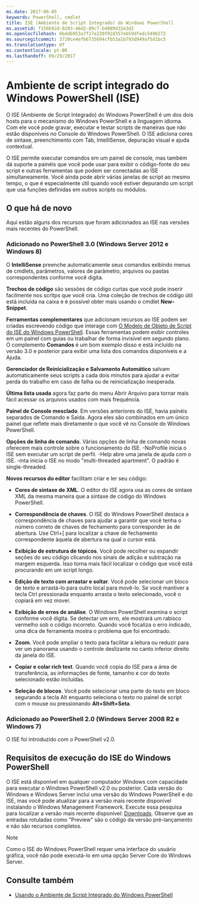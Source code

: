 ```yaml
---
ms.date: 2017-06-05
keywords: PowerShell, cmdlet
title: ISE (Ambiente de Script Integrado) do Windows PowerShell
ms.assetid: f156b92d-0203-46d2-89c7-b4989d32e3d2
ms.openlocfilehash: 6bddb953a7f17e220f92d357eb59dfedc5496272
ms.sourcegitcommit: 3720ce4efb6735694cfb53a1b793d949af5d1bc5
ms.translationtype: HT
ms.contentlocale: pt-BR
ms.lasthandoff: 09/29/2017
---
```

# <a name="windows-powershell-integrated-scripting-environment-ise"></a>Ambiente de script integrado do Windows PowerShell (ISE)
O ISE (Ambiente de Script Integrado) do Windows PowerShell é um dos dois hosts para o mecanismo do Windows PowerShell e a linguagem idioma. Com ele você pode gravar, executar e testar scripts de maneiras que não estão disponíveis no Console do Windows PowerShell. O ISE adiciona cores de sintaxe, preenchimento com Tab, IntelliSense, depuração visual e ajuda contextual.

O ISE permite executar comandos em um painel de console, mas também dá suporte a painéis que você pode usar para exibir o código-fonte do seu script e outras ferramentas que podem ser conectadas ao ISE simultaneamente. Você ainda pode abrir várias janelas de script ao mesmo tempo, o que é especialmente útil quando você estiver depurando um script que usa funções definidas em outros scripts ou módulos.

## <a name="whats-new"></a>O que há de novo
Aqui estão alguns dos recursos que foram adicionados ao ISE nas versões mais recentes do PowerShell.

### <a name="added-in-powershell-30-windows-server-2012-windows-8"></a>Adicionado no PowerShell 3.0 (Windows Server 2012 e Windows 8)
O **IntelliSense** preenche automaticamente seus comandos exibindo menus de cmdlets, parâmetros, valores de parâmetro, arquivos ou pastas correspondentes conforme você digita.

**Trechos de código** são sessões de código curtas que você pode inserir facilmente nos scritps que você cria. Uma coleção de trechos de código útil está incluída na caixa e é possível obter mais usando o cmdlet **New-Snippet**.

**Ferramentas complementares** que adicionam recursos ao ISE podem ser criadas escrevendo código que interage com [O Modelo de Objeto de Script do ISE do Windows PowerShell](../../core-powershell/ise/The-Windows-PowerShell-ISE-Scripting-Object-Model.md). Essas ferramentas podem exibir controles em um painel com guias ou trabalhar de forma invisível em segundo plano. O complemento **Comandos** é um bom exemplo disso e está incluído na versão 3.0 e posterior para exibir uma lista dos comandos disponíveis e a Ajuda.

**Gerenciador de Reinicialização e Salvamento Automático** salvam automaticamente seus scripts a cada dois minutos para ajudar a evitar perda do trabalho em caso de falha ou de reinicialização inesperada.

**Última lista usada** agora faz parte do menu Abrir Arquivo para tornar mais fácil acessar os arquivos usados com mais frequência.

**Painel de Console mesclado**. Em versões anteriores do ISE, havia painéis separados de Comando e Saída. Agora eles são combinados em um único painel que reflete mais diretamente o que você vê no Console do Windows PowerShell.

**Opções de linha de comando**. Várias opções de linha de comando novas oferecem mais controle sobre o funcionamento do ISE. -NoProfile inicia o ISE sem executar um script de perfil. -Help abre uma janela de ajuda com o ISE. -mta inicia o ISE no modo "multi-threaded apartment". O padrão é single-threaded.

**Novos recursos do editor** facilitam criar e ler seu código:

- **Cores de sintaxe de XML**. O editor do ISE agora usa as cores de sintaxe XML da mesma maneira que a sintaxe de código do Windows PowerShell.

- **Correspondência de chaves**. O ISE do Windows PowerShell destaca a correspondência de chaves para ajudar a garantir que você tenha o número correto de chaves de fechamento para corresponder às de abertura. Use Ctrl+\[ para localizar a chave de fechamento correspondente àquela de abertura na qual o cursor está.

- **Exibição de estrutura de tópicos**. Você pode recolher ou expandir seções do seu código clicando nos sinais de adição e subtração na margem esquerda. Isso torna mais fácil localizar o código que você está procurando em um script longo.

- **Edição de texto com arrastar e soltar**. Você pode selecionar um bloco de texto e arrastá-lo para outro local para movê-lo. Se você mantiver a tecla Ctrl pressionada enquanto arrasta o texto selecionado, você o copiará em vez mover.

- **Exibição de erros de análise**. O Windows PowerShell examina o script conforme você digita. Se detectar um erro, ele mostrará um rabisco vermelho sob o código incorreto. Quando você focaliza o erro indicado, uma dica de ferramenta mostra o problema que foi encontrado.

- **Zoom**. Você pode ampliar o texto para facilitar a leitura ou reduzir para ver um panorama usando o controle deslizante no canto inferior direito da janela do ISE.

- **Copiar e colar rich text**. Quando você copia do ISE para a área de transferência, as informações de fonte, tamanho e cor do texto selecionado estão incluídas.

- **Seleção de blocos**. Você pode selecionar uma parte do texto em bloco segurando a tecla Alt enquanto seleciona o texto no painel de script com o mouse ou pressionando **Alt+Shift+Seta**.

### <a name="added-in-powershell-20-windows-server-2008-r2-windows-7"></a>Adicionado ao PowerShell 2.0 (Windows Server 2008 R2 e Windows 7)
O ISE foi introduzido com o PowerShell v2.0.

## <a name="requirements-for-running-the-windows-powershell-ise"></a>Requisitos de execução do ISE do Windows PowerShell
O ISE está disponível em qualquer computador Windows com capacidade para executar o Windows PowerShell v2.0 ou posterior.
Cada versão do Windows e Windows Server inclui uma versão do Windows PowerShell e do ISE, mas você pode atualizar para a versão mais recente disponível instalando o Windows Management Framework.
Execute essa pesquisa para localizar a versão mais recente disponível: [Downloads](http://www.microsoft.com/en-us/search/DownloadResults.aspx?q=%22windows%20management%20framework%22%20PowerShell&sortby=Relevancy~Descending).
Observe que as entradas rotuladas como "Preview" são o código da versão pré-lançamento e não são recursos completos.

> [!NOTE]
> Como o ISE do Windows PowerShell requer uma interface do usuário gráfica, você não pode executá-lo em uma opção Server Core do Windows Server.

## <a name="see-also"></a>Consulte também
- [Usando o Ambiente de Script Integrado do Windows PowerShell](Using-the-Windows-PowerShell-ISE.md)


